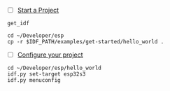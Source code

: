 - [ ] [Start a Project](https://docs.espressif.com/projects/esp-idf/en/latest/esp32s3/get-started/linux-macos-setup.html#start-a-project)

```
get_idf
```

```
cd ~/Developer/esp
cp -r $IDF_PATH/examples/get-started/hello_world .
```


- [ ] [Configure your project](https://docs.espressif.com/projects/esp-idf/en/latest/esp32s3/get-started/linux-macos-setup.html#configure-your-project)

```
cd ~/Developer/esp/hello_world
idf.py set-target esp32s3
idf.py menuconfig
```
